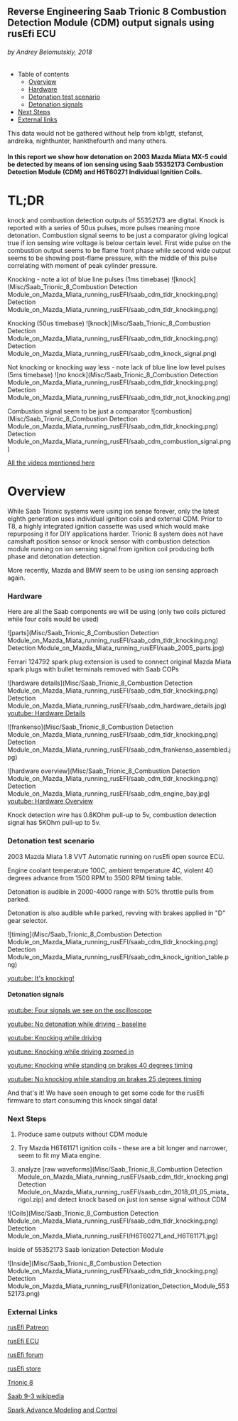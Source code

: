 ## Reverse Engineering Saab Trionic 8 Combustion Detection Module (CDM) output signals using rusEfi ECU

###### by Andrey Belomutskiy, 2018

* Table of contents
  * [Overview](https://github.com/rusefi/rusefi_documentation/tree/master/misc/Saab_Trionic_8_Combustion%20Detection%20Module_on_Mazda_Miata_running_rusEfi#overview)
  * [Hardware](https://github.com/rusefi/rusefi_documentation/tree/master/misc/Saab_Trionic_8_Combustion%20Detection%20Module_on_Mazda_Miata_running_rusEfi#hardware)
  * [Detonation test scenario](https://github.com/rusefi/rusefi_documentation/tree/master/misc/Saab_Trionic_8_Combustion%20Detection%20Module_on_Mazda_Miata_running_rusEfi#detonation-test-scenario)
  * [Detonation signals](https://github.com/rusefi/rusefi_documentation/tree/master/misc/Saab_Trionic_8_Combustion%20Detection%20Module_on_Mazda_Miata_running_rusEfi#detonation-signals)
* [Next Steps](https://github.com/rusefi/rusefi_documentation/tree/master/misc/Saab_Trionic_8_Combustion%20Detection%20Module_on_Mazda_Miata_running_rusEfi#next-steps)  
* [External links](https://github.com/rusefi/rusefi_documentation/tree/master/misc/Saab_Trionic_8_Combustion%20Detection%20Module_on_Mazda_Miata_running_rusEfi#external-links)


This data would not be gathered without help from kb1gtt, stefanst, andreika, nighthunter, hankthefourth and many others.

#### In this report we show how detonation on 2003 Mazda Miata MX-5 could be detected by means of ion sensing using Saab 55352173 Combustion Detection Module (CDM) and H6T60271 Individual Ignition Coils.

# TL;DR
knock and combustion detection outputs of 55352173 are digital. Knock is reported with a series of 50us pulses, more pulses
meaning more detonation. Combustion signal seems to be just a comparator giving logical true if ion sensing wire voltage is below certain level. First wide pulse on the combustion output seems to be flame front phase while second wide output
seems to be showing post-flame pressure, with the middle of this pulse correlating with moment of peak cylinder pressure.

Knocking - note a lot of blue line pulses (1ms timebase)
![knock](Misc/Saab_Trionic_8_Combustion Detection Module_on_Mazda_Miata_running_rusEFI/saab_cdm_tldr_knocking.png) Detection Module_on_Mazda_Miata_running_rusEFI/saab_cdm_tldr_knocking.png)

Knocking (50us timebase)
![knock](Misc/Saab_Trionic_8_Combustion Detection Module_on_Mazda_Miata_running_rusEFI/saab_cdm_tldr_knocking.png) Detection Module_on_Mazda_Miata_running_rusEFI/saab_cdm_knock_signal.png)

Not knocking or knocking way less - note lack of blue line low level pulses (5ms timebase)
![no knock](Misc/Saab_Trionic_8_Combustion Detection Module_on_Mazda_Miata_running_rusEFI/saab_cdm_tldr_knocking.png) Detection Module_on_Mazda_Miata_running_rusEFI/saab_cdm_tldr_not_knocking.png)

Combustion signal seem to be just a comparator
![combustion](Misc/Saab_Trionic_8_Combustion Detection Module_on_Mazda_Miata_running_rusEFI/saab_cdm_tldr_knocking.png) Detection Module_on_Mazda_Miata_running_rusEFI/saab_cdm_combustion_signal.png)

[All the videos mentioned here](https://www.youtube.com/watch?v=1y1dXTg9iMg&list=PLwj_BUeepTNB6eddVd7_KtyqiFYOJ75jy)

# Overview

While Saab Trionic systems were using ion sense forever, only the latest eighth generation
uses individual ignition coils and external CDM. Prior to T8, a highly integrated ignition cassette was used which would
make repurposing it for DIY applications harder.
Trionic 8 system does not have camshaft position sensor or knock sensor with combustion detection module running on ion sensing
signal from ignition coil producing both phase and detonation detection.  

More recently, Mazda and BMW seem to be using ion sensing approach again.

### Hardware

Here are all the Saab components we will be using (only two coils pictured while four coils would be used)

![parts](Misc/Saab_Trionic_8_Combustion Detection Module_on_Mazda_Miata_running_rusEFI/saab_cdm_tldr_knocking.png) Detection Module_on_Mazda_Miata_running_rusEFI/saab_2005_parts.jpg)

Ferrari 124792 spark plug extension is used to connect original Mazda Miata spark plugs with bullet terminals removed with Saab COPs

![hardware details](Misc/Saab_Trionic_8_Combustion Detection Module_on_Mazda_Miata_running_rusEFI/saab_cdm_tldr_knocking.png) Detection Module_on_Mazda_Miata_running_rusEFI/saab_cdm_hardware_details.jpg)
[youtube: Hardware Details](https://youtu.be/rUZ_-_hRnDU)

![frankenso](Misc/Saab_Trionic_8_Combustion Detection Module_on_Mazda_Miata_running_rusEFI/saab_cdm_tldr_knocking.png) Detection Module_on_Mazda_Miata_running_rusEFI/saab_cdm_frankenso_assembled.jpg)

![hardware overview](Misc/Saab_Trionic_8_Combustion Detection Module_on_Mazda_Miata_running_rusEFI/saab_cdm_tldr_knocking.png) Detection Module_on_Mazda_Miata_running_rusEFI/saab_cdm_engine_bay.jpg)
[youtube: Hardware Overview](https://www.youtube.com/watch?v=1y1dXTg9iMg)

Knock detection wire has 0.8KOhm pull-up to 5v, combustion detection signal has 5KOhm pull-up to 5v.

### Detonation test scenario

2003 Mazda Miata 1.8 VVT Automatic running on rusEfi open source ECU.

Engine coolant temperature 100C, ambient temperature 4C, violent 40 degrees advance from 1500 RPM to 3500 RPM timing table.

Detonation is audible in 2000-4000 range with 50% throttle pulls from parked.

Detonation is also audible while parked, revving with brakes applied in "D" gear selector.

![timing](Misc/Saab_Trionic_8_Combustion Detection Module_on_Mazda_Miata_running_rusEFI/saab_cdm_tldr_knocking.png) Detection Module_on_Mazda_Miata_running_rusEFI/saab_cdm_knock_ignition_table.png)

[youtube: It's knocking!](https://youtu.be/FQ9ii0eXjmA)

#### Detonation signals
[youtube: Four signals we see on the oscilloscope](https://youtu.be/7aafaZgr2AE)

[youtube: No detonation while driving - baseline](https://youtu.be/2fNrJ7NDFm8)

[youtube: Knocking while driving](https://youtu.be/eehx5zH8igI)

[youtune: Knocking while driving zoomed in](https://youtu.be/QXTaa1mGbwE)

[youtune: Knocking while standing on brakes 40 degrees timing](https://youtu.be/ylvMqOD50bY)

[youtube: No knocking while standing on brakes 25 degrees timing](https://youtu.be/jS3LXw_v9ls)

And that's it! We have seen enough to get some code for the rusEfi firmware to start consuming this knock singal data!

### Next Steps

1) Produce same outputs without CDM module

2) Try Mazda H6T61171 ignition coils - these are a bit longer and narrower, seem to fit my Miata engine.

3) analyze [raw waveforms](Misc/Saab_Trionic_8_Combustion Detection Module_on_Mazda_Miata_running_rusEFI/saab_cdm_tldr_knocking.png) Detection Module_on_Mazda_Miata_running_rusEFI/saab_cdm_2018_01_05_miata_rigol.zip) and detect knock based on just ion sense signal without CDM

![Coils](Misc/Saab_Trionic_8_Combustion Detection Module_on_Mazda_Miata_running_rusEFI/saab_cdm_tldr_knocking.png) Detection Module_on_Mazda_Miata_running_rusEFI/H6T60271_and_H6T61171.jpg)

Inside of 55352173 Saab Ionization Detection Module

![Inside](Misc/Saab_Trionic_8_Combustion Detection Module_on_Mazda_Miata_running_rusEFI/saab_cdm_tldr_knocking.png) Detection Module_on_Mazda_Miata_running_rusEFI/Ionization_Detection_Module_55352173.png)

### External Links

[rusEfi Patreon](https://www.patreon.com/rusefi)

[rusEfi ECU](https://www.rusefi.com/)

[rusEfi forum](https://www.rusefi.com/forum/)

[rusEfi store](https://www.tindie.com/stores/russian/)

[Trionic 8](https://en.wikipedia.org/wiki/Trionic_8)

[Saab 9-3 wikipedia](https://en.wikipedia.org/wiki/Saab_9-3#Second_generation_(2003%E2%80%932014)) 

[Spark Advance Modeling and Control](http://www.fs.isy.liu.se/Publications/PhD/99_PhD_580_LE.pdf)